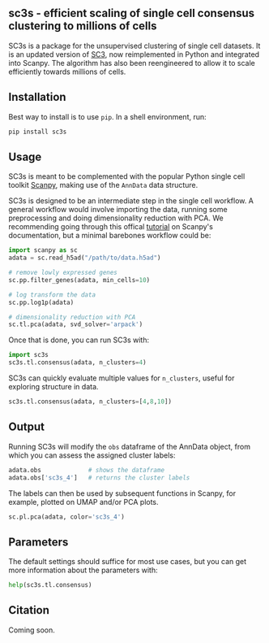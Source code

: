 ## sc3s - efficient scaling of single cell consensus clustering to millions of cells
SC3s is a package for the unsupervised clustering of single cell datasets. It is an updated version of [SC3](https://github.com/hemberg-lab/SC3), now reimplemented in Python and integrated into Scanpy. The algorithm has also been reengineered to allow it to scale efficiently towards millions of cells.


## Installation
Best way to install is to use `pip`. In a shell environment, run:
```sh
pip install sc3s
```

## Usage
SC3s is meant to be complemented with the popular Python single cell toolkit [Scanpy](https://scanpy.readthedocs.io/en/stable/), making use of the `AnnData`
data structure.

SC3s is designed to be an intermediate step in the single cell workflow. A general workflow would involve importing the data, running some preprocessing and doing dimensionality reduction with PCA. We recommending going through this offical [tutorial](https://scanpy-tutorials.readthedocs.io/en/latest/pbmc3k.html) on Scanpy's documentation, but a minimal barebones workflow could be:
```py
import scanpy as sc
adata = sc.read_h5ad("/path/to/data.h5ad")

# remove lowly expressed genes
sc.pp.filter_genes(adata, min_cells=10)

# log transform the data
sc.pp.log1p(adata)

# dimensionality reduction with PCA
sc.tl.pca(adata, svd_solver='arpack')
```

Once that is done, you can run SC3s with:
```py
import sc3s
sc3s.tl.consensus(adata, n_clusters=4)
```

SC3s can quickly evaluate multiple values for `n_clusters`, useful for exploring structure in data.
```py
sc3s.tl.consensus(adata, n_clusters=[4,8,10])
```

## Output
Running SC3s will modify the `obs` dataframe of the AnnData object, from which you can assess the assigned cluster labels:
```py
adata.obs             # shows the dataframe
adata.obs['sc3s_4']   # returns the cluster labels
```

The labels can then be used by subsequent functions in Scanpy, for example, plotted on UMAP and/or PCA plots.
```py
sc.pl.pca(adata, color='sc3s_4')
```

## Parameters
The default settings should suffice for most use cases, but you can get more information about the parameters with:
```py
help(sc3s.tl.consensus)
```

## Citation
Coming soon.
